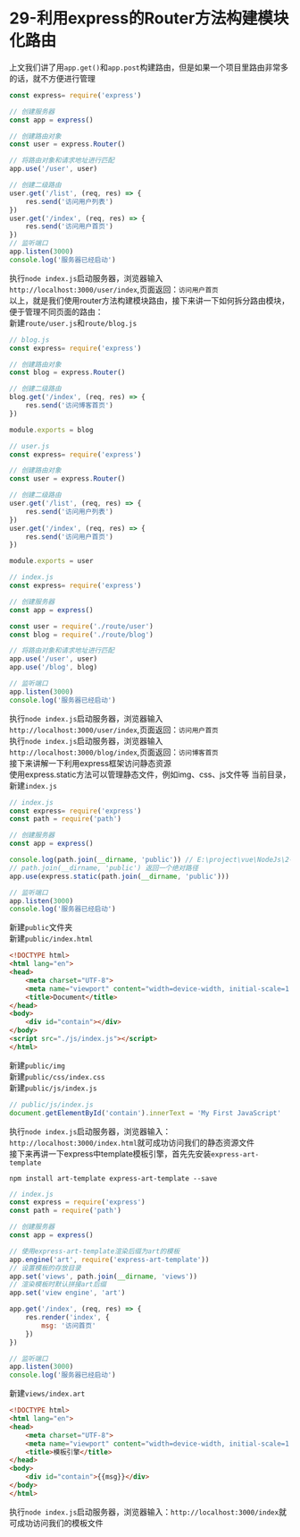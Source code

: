 # 29-利用express的Router方法构建模块化路由
上文我们讲了用`app.get()`和`app.post`构建路由，但是如果一个项目里路由非常多的话，就不方便进行管理
```js
const express= require('express')

// 创建服务器
const app = express()

// 创建路由对象
const user = express.Router()

// 将路由对象和请求地址进行匹配
app.use('/user', user)

// 创建二级路由
user.get('/list', (req, res) => {
    res.send('访问用户列表')
})
user.get('/index', (req, res) => {
    res.send('访问用户首页')
})
// 监听端口
app.listen(3000)
console.log('服务器已经启动')
```
执行`node index.js`启动服务器，浏览器输入`http://localhost:3000/user/index`,页面返回：`访问用户首页`<br>
以上，就是我们使用router方法构建模块路由，接下来讲一下如何拆分路由模块，便于管理不同页面的路由：<br>
新建`route/user.js`和`route/blog.js`
```js
// blog.js
const express= require('express')

// 创建路由对象
const blog = express.Router()

// 创建二级路由
blog.get('/index', (req, res) => {
    res.send('访问博客首页')
})

module.exports = blog
```
```js
// user.js
const express= require('express')

// 创建路由对象
const user = express.Router()

// 创建二级路由
user.get('/list', (req, res) => {
    res.send('访问用户列表')
})
user.get('/index', (req, res) => {
    res.send('访问用户首页')
})

module.exports = user
```
```js
// index.js
const express= require('express')

// 创建服务器
const app = express()

const user = require('./route/user')
const blog = require('./route/blog')

// 将路由对象和请求地址进行匹配
app.use('/user', user)
app.use('/blog', blog)

// 监听端口
app.listen(3000)
console.log('服务器已经启动')
```
执行`node index.js`启动服务器，浏览器输入`http://localhost:3000/user/index`,页面返回：`访问用户首页`<br>
执行`node index.js`启动服务器，浏览器输入`http://localhost:3000/blog/index`,页面返回：`访问博客首页`<br>
接下来讲解一下利用express框架访问静态资源<br>
使用express.static方法可以管理静态文件，例如img、css、js文件等
当前目录，新建`index.js`
```js
// index.js
const express= require('express')
const path = require('path')

// 创建服务器
const app = express()

console.log(path.join(__dirname, 'public')) // E:\project\vue\NodeJs\2-13\public
// path.join(__dirname, 'public') 返回一个绝对路径
app.use(express.static(path.join(__dirname, 'public')))

// 监听端口
app.listen(3000)
console.log('服务器已经启动')
```
新建`public`文件夹<br>
新建`public/index.html`<br>
```html
<!DOCTYPE html>
<html lang="en">
<head>
    <meta charset="UTF-8">
    <meta name="viewport" content="width=device-width, initial-scale=1.0">
    <title>Document</title>
</head>
<body>
    <div id="contain"></div>
</body>
<script src="./js/index.js"></script>
</html>
```
新建`public/img`<br>
新建`public/css/index.css`<br>
新建`public/js/index.js`<br>
```js
// public/js/index.js
document.getElementById('contain').innerText = 'My First JavaScript'
```
执行`node index.js`启动服务器，浏览器输入：`http://localhost:3000/index.html`就可成功访问我们的静态资源文件<br>
接下来再讲一下express中template模板引擎，首先先安装`express-art-template`
```
npm install art-template express-art-template --save
```
```js
// index.js
const express = require('express')
const path = require('path')

// 创建服务器
const app = express()

// 使用express-art-template渲染后缀为art的模板
app.engine('art', require('express-art-template'))
// 设置模板的存放目录
app.set('views', path.join(__dirname, 'views'))
// 渲染模板时默认拼接art后缀
app.set('view engine', 'art')

app.get('/index', (req, res) => {
    res.render('index', {
        msg: '访问首页'
    })
})

// 监听端口
app.listen(3000)
console.log('服务器已经启动')
```
新建`views/index.art`
```html
<!DOCTYPE html>
<html lang="en">
<head>
    <meta charset="UTF-8">
    <meta name="viewport" content="width=device-width, initial-scale=1.0">
    <title>模板引擎</title>
</head>
<body>
    <div id="contain">{{msg}}</div>
</body>
</html>
```
执行`node index.js`启动服务器，浏览器输入：`http://localhost:3000/index`就可成功访问我们的模板文件<br>



